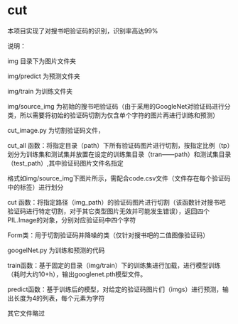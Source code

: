 # cut
本项目实现了对搜书吧验证码的识别，识别率高达99%

说明：

img 目录下为图片文件夹

img/predict 为预测文件夹

img/train 为训练文件夹

img/source_img 为初始的搜书吧验证码（由于采用的GoogleNet对验证码进行分类，所以需要将初始的验证码切割为仅含单个字符的图片再进行训练和预测）


cut_image.py 为切割验证码文件，

  cut_all 函数：将指定目录（path）下所有验证码图片进行切割，按指定比例（tp）划分为训练集和测试集并放置在设定的训练集目录（tran——path）和测试集目录（test_path）,其中验证码图片文件名指定
  
  格式如img/source_img下图片所示，需配合code.csv文件（文件存在每个验证码中的标签）进行划分
  
  cut 函数：将指定路径（img_path）的验证码图片进行切割（该函数针对搜书吧验证码进行特定切割，对于其它类型图片无效并可能发生错误），返回四个PIL.Image的对象，分别对应验证码中四个字符
  
  Form类：用于切割验证码并降噪的类（仅针对搜书吧的二值图像验证码）
  
 
googelNet.py 为训练和预测的代码

  train函数：基于固定的目录（img/train）下的训练集进行加载，进行模型训练（耗时大约10+h），输出googlenet.pth模型文件。
  
  predict函数：基于训练后的模型，对给定的验证码图片们（imgs）进行预测，输出长度为4的列表，每个元素为字符
  
其它文件略过
  
